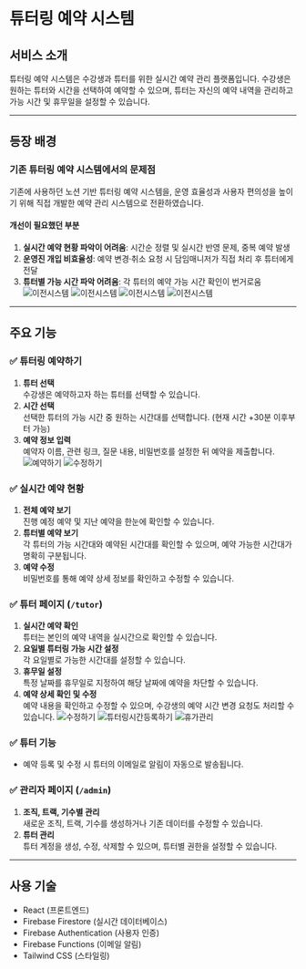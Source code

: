 # 튜터링 예약 시스템

## 서비스 소개

튜터링 예약 시스템은 수강생과 튜터를 위한 실시간 예약 관리 플랫폼입니다. 수강생은 원하는 튜터와 시간을 선택하여 예약할 수 있으며, 튜터는 자신의 예약 내역을 관리하고 가능 시간 및 휴무일을 설정할 수 있습니다.

---

## 등장 배경

### 기존 튜터링 예약 시스템에서의 문제점

기존에 사용하던 노션 기반 튜터링 예약 시스템을, 운영 효율성과 사용자 편의성을 높이기 위해 직접 개발한 예약 관리 시스템으로 전환하였습니다.

#### 개선이 필요했던 부분

1. **실시간 예약 현황 파악이 어려움**: 시간순 정렬 및 실시간 반영 문제, 중복 예약 발생
2. **운영진 개입 비효율성**: 예약 변경·취소 요청 시 담임매니저가 직접 처리 후 튜터에게 전달
3. **튜터별 가능 시간 파악 어려움**: 각 튜터의 예약 가능 시간 확인이 번거로움
   ![이전시스템](./public/images/README/old_tutoring_system1.png)
   ![이전시스템](./public/images/README/old_tutoring_system2.png)
   ![이전시스템](./public/images/README/old_tutoring_system3.png)
   ![이전시스템](./public/images/README/old_tutoring_system4.png)

---

## 주요 기능

### ✅ 튜터링 예약하기

1. **튜터 선택**  
   수강생은 예약하고자 하는 튜터를 선택할 수 있습니다.
2. **시간 선택**  
   선택한 튜터의 가능 시간 중 원하는 시간대를 선택합니다. (현재 시간 +30분 이후부터 가능)
3. **예약 정보 입력**  
   예약자 이름, 관련 링크, 질문 내용, 비밀번호를 설정한 뒤 예약을 제출합니다.
   ![예약하기](./public/images/README/users-register-tutoring.gif)
   ![수정하기](./public/images/README/users-edit-registeration.gif)

### ✅ 실시간 예약 현황

1. **전체 예약 보기**  
   진행 예정 예약 및 지난 예약을 한눈에 확인할 수 있습니다.
2. **튜터별 예약 보기**  
   각 튜터의 가능 시간대와 예약된 시간대를 확인할 수 있으며, 예약 가능한 시간대가 명확히 구분됩니다.
3. **예약 수정**  
   비밀번호를 통해 예약 상세 정보를 확인하고 수정할 수 있습니다.

### ✅ 튜터 페이지 (`/tutor`)

1. **실시간 예약 확인**  
   튜터는 본인의 예약 내역을 실시간으로 확인할 수 있습니다.
2. **요일별 튜터링 가능 시간 설정**  
   각 요일별로 가능한 시간대를 설정할 수 있습니다.
3. **휴무일 설정**  
   특정 날짜를 휴무일로 지정하여 해당 날짜에 예약을 차단할 수 있습니다.
4. **예약 상세 확인 및 수정**  
    예약 내용을 확인하고 수정할 수 있으며, 수강생의 예약 시간 변경 요청도 처리할 수 있습니다.
   ![수정하기](./public/images/README/tutors-edit-registeration.gif)
   ![튜터링시간등록하기](./public/images/README/tutors-register-tutoring-time-slots.gif)
   ![휴가관리](./public/images/README/tutors-manage-vacations.gif)

### ✅ 튜터 기능

- 예약 등록 및 수정 시 튜터의 이메일로 알림이 자동으로 발송됩니다.

### ✅ 관리자 페이지 (`/admin`)

1. **조직, 트랙, 기수별 관리**  
   새로운 조직, 트랙, 기수를 생성하거나 기존 데이터를 수정할 수 있습니다.
2. **튜터 관리**  
   튜터 계정을 생성, 수정, 삭제할 수 있으며, 튜터별 권한을 설정할 수 있습니다.

---

## 사용 기술

- React (프론트엔드)
- Firebase Firestore (실시간 데이터베이스)
- Firebase Authentication (사용자 인증)
- Firebase Functions (이메일 알림)
- Tailwind CSS (스타일링)
